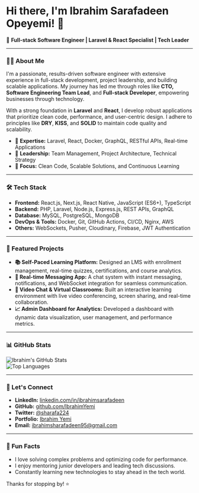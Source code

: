 # Hi there, I'm Ibrahim Sarafadeen Opeyemi! 👋

🚀 **Full-stack Software Engineer | Laravel & React Specialist | Tech Leader**  

---

### 👨‍💻 About Me
I'm a passionate, results-driven software engineer with extensive experience in full-stack development, project leadership, and building scalable applications. My journey has led me through roles like **CTO, Software Engineering Team Lead**, and **Full-stack Developer**, empowering businesses through technology.

With a strong foundation in **Laravel** and **React**, I develop robust applications that prioritize clean code, performance, and user-centric design. I adhere to principles like **DRY**, **KISS**, and **SOLID** to maintain code quality and scalability.

- 🔹 **Expertise:** Laravel, React, Docker, GraphQL, RESTful APIs, Real-time Applications
- 🔹 **Leadership:** Team Management, Project Architecture, Technical Strategy
- 🔹 **Focus:** Clean Code, Scalable Solutions, and Continuous Learning

---

### 🛠️ Tech Stack

- **Frontend:** React.js, Next.js, React Native, JavaScript (ES6+), TypeScript  
- **Backend:** PHP, Laravel, Node.js, Express.js, REST APIs, GraphQL  
- **Database:** MySQL, PostgreSQL, MongoDB  
- **DevOps & Tools:** Docker, Git, GitHub Actions, CI/CD, Nginx, AWS  
- **Others:** WebSockets, Pusher, Cloudinary, Firebase, JWT Authentication

---

### 🚀 Featured Projects

- **📚 Self-Paced Learning Platform:** Designed an LMS with enrollment management, real-time quizzes, certifications, and course analytics.
- **💬 Real-time Messaging App:** A chat system with instant messaging, notifications, and WebSocket integration for seamless communication.
- **🎥 Video Chat & Virtual Classrooms:** Built an interactive learning environment with live video conferencing, screen sharing, and real-time collaboration.
- **📈 Admin Dashboard for Analytics:** Developed a dashboard with dynamic data visualization, user management, and performance metrics.

---

### 📊 GitHub Stats

![Ibrahim's GitHub Stats](https://github-readme-stats.vercel.app/api?username=IbrahimYemi&show_icons=true&theme=tokyonight)  
![Top Languages](https://github-readme-stats.vercel.app/api/top-langs/?username=IbrahimYemi&layout=compact&theme=tokyonight)

---

### 🤝 Let's Connect

- **LinkedIn:** [linkedin.com/in/ibrahimsarafadeen](http://www.linkedin.com/in/ibrahim-sarafadeen-opeyemi95/)  
- **GitHub:** [github.com/IbrahimYemi](https://github.com/IbrahimYemi)  
- **Twitter:** [@sharafa224](https://twitter.com/ibrahimsarafadn)  
- **Portfolio:** [Ibrahim Yemi](https://ibrahimyemi.netlify.app/)  
- **Email:** ibrahimsharafadeen95@gmail.com

---

### 🧠 Fun Facts

- I love solving complex problems and optimizing code for performance.
- I enjoy mentoring junior developers and leading tech discussions.
- Constantly learning new technologies to stay ahead in the tech world.

Thanks for stopping by! ⭐
